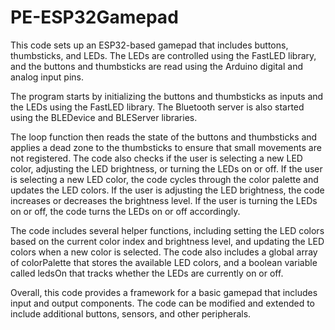 # PE-ESP32Gamepad
This code sets up an ESP32-based gamepad that includes buttons, thumbsticks, and LEDs. The LEDs are controlled using the FastLED library, and the buttons and thumbsticks are read using the Arduino digital and analog input pins.

The program starts by initializing the buttons and thumbsticks as inputs and the LEDs using the FastLED library. The Bluetooth server is also started using the BLEDevice and BLEServer libraries.

The loop function then reads the state of the buttons and thumbsticks and applies a dead zone to the thumbsticks to ensure that small movements are not registered. The code also checks if the user is selecting a new LED color, adjusting the LED brightness, or turning the LEDs on or off. If the user is selecting a new LED color, the code cycles through the color palette and updates the LED colors. If the user is adjusting the LED brightness, the code increases or decreases the brightness level. If the user is turning the LEDs on or off, the code turns the LEDs on or off accordingly.

The code includes several helper functions, including setting the LED colors based on the current color index and brightness level, and updating the LED colors when a new color is selected. The code also includes a global array of colorPalette that stores the available LED colors, and a boolean variable called ledsOn that tracks whether the LEDs are currently on or off.

Overall, this code provides a framework for a basic gamepad that includes input and output components. The code can be modified and extended to include additional buttons, sensors, and other peripherals.
